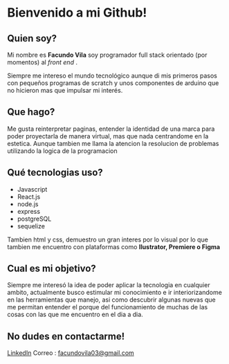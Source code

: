 # Bienvenido a mi Github!

## Quien soy?

Mi nombre es **Facundo Vila** soy programador full stack orientado (por momentos) al *front end* .

Siempre me intereso el mundo tecnológico aunque di mis primeros pasos con pequeños programas de scratch y unos componentes de arduino que no hicieron mas que impulsar mi interés.

## Que hago?

Me gusta reinterpretar paginas, entender la identidad de una marca para poder proyectarla de manera virtual, mas que nada centrandome en la estetica. Aunque tambien me llama la atencion la resolucion de problemas utilizando la logica de la programacion

## Qué tecnologias uso?
 - Javascript
 - React.js
 - node.js
 - express
 - postgreSQL
 - sequelize
 
 Tambien html y css, demuestro un gran interes por lo visual por lo que tambien me encuentro con plataformas como **Ilustrator, Premiere o Figma**

## Cual es mi objetivo?

Siempre me interesó la idea de poder aplicar la tecnologia en cualquier ambito, actualmente busco estimular mi conocimiento e ir interiorizandome en las herramientas que manejo, asi como descubrir algunas nuevas que me permitan entender el porque del funcionamiento de muchas de las cosas con las que me encuentro en el dia a dia.

## No dudes en contactarme!

[LinkedIn](https://www.linkedin.com/in/facundo-vila-7397b5222/)
Correo : facundovila03@gmail.com
